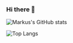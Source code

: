 ### Hi there 👋

![Markus's GitHub stats](https://github-readme-stats.vercel.app/api?username=MarkusLYZ&show_icons=true&theme=radical&count_private=true)

![Top Langs](https://github-readme-stats.vercel.app/api/top-langs/?username=MarkusLYZ&layout=compact&langs_count=10&count_private=true)
<!--
**MarkusLYZ/MarkusLYZ** is a ✨ _special_ ✨ repository because its `README.md` (this file) appears on your GitHub profile.

Here are some ideas to get you started:

- 🔭 I’m currently working on ...
- 🌱 I’m currently learning ...
- 👯 I’m looking to collaborate on ...
- 🤔 I’m looking for help with ...
- 💬 Ask me about ...
- 📫 How to reach me: ...
- 😄 Pronouns: ...
- ⚡ Fun fact: ...
-->

